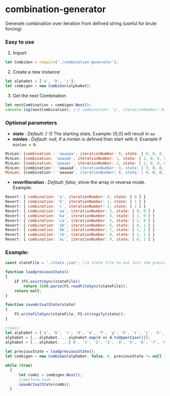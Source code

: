 # combination-generator
Generate combination over iteration from defined string (useful for brute forcing)

### Easy to use
1. Import 
```js
let CombiGen = require('./combination-generator');
```

2. Create a new instance: 
```js
let alphabet = ['a', 'b', 'c'];
let combigen = new CombiGen(alphabet);
```

3. Get the next Combination
```js
let nextCombination = combigen.Next();
console.log(nextCombination); //{ combination: 'a', iterationNumber: 0, state: [0] }
```

### Optional parameters

* **state** : *Default: [-1]* The starting state, Example: [0,0] will result in `aa`
* **minlen** : *Default: null*, If a minlen is defined then start with it.
Example if `minlen = 6`: 
```js
MinLen: {combination : 'aaaaaa', iterationNumber: 0, state: [ 0, 0, 0, 0, 0, 0]}
MinLen: {combination: 'aaaaab', iterationNumber: 1, state: [ 1, 0, 0, 0, 0, 0]}
MinLen: {combination: 'aaaaac', iterationNumber: 2, state: [ 2, 0, 0, 0, 0, 0]}
MinLen: {combination': 'aaaaad', iterationNumber: 3, state: [ 3, 0, 0, 0, 0, 0]}
MinLen: {combination': 'aaaaae', iterationNumber: 4, state: [ 4, 0, 0, 0, 0, 0]}
```
* **revertIteration** : *Default: false*, show the array in reverse mode.
Example: 
```js
Revert: { combination: 'a', iterationNumber: 0, state: [ 0 ] }
Revert: { combination: 'b', iterationNumber: 1, state: [ 1 ] }
Revert: { combination: 'c', iterationNumber: 2, state: [ 2 ] }
Revert: { combination: 'aa', iterationNumber: 3, state: [ 0, 0 ] }
Revert: { combination: 'ba', iterationNumber: 4, state: [ 1, 0 ] }
Revert: { combination: 'ca', iterationNumber: 5, state: [ 2, 0 ] }
Revert: { combination: 'ab', iterationNumber: 6, state: [ 0, 1 ] }
Revert: { combination: 'bb', iterationNumber: 7, state: [ 1, 1 ] }
Revert: { combination: 'cb', iterationNumber: 8, state: [ 2, 1 ] }
Revert: { combination: 'ac', iterationNumber: 9, state: [ 0, 2 ] }
```
### Example: 
```js
const stateFile = './state.json'; //a state file to not lost the previous iteration

function loadpreviousState()
{
    if (FS.existsSync(stateFile))
        return JSON.parse(FS.readFileSync(stateFile));
    return null;
}

function saveActualState(state)
{
    FS.writeFileSync(stateFile, FS.stringify(state));
}

//main
let alphabet = ['a', 'b', 'c', 'd', 'e', 'f', 'g', 'h', 'i', 'j', 'k', 'l', 'm','n', 'o', 'p', 'q', 'r', 's', 't', 'u', 'v', 'w', 'x','y', 'z'];
alphabet = [...alphabet, ...alphabet.map(d => d.toUpperCase())];
alphabet = [...alphabet, ...['0', '1', '2', '3', '4', '5', '6', '7', '8', '9']]
    
let previousState = loadpreviousState();
let combigen = new CombiGen(alphabet, false, 6, previousState != null ? previousState : [-1]);

while (true)
  {
      let combi = combigen.Next();
      //perform task ...
      saveActualState(combi);
  }
```
